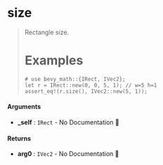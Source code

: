 # size

>  Rectangle size.
>  # Examples
>  ```
>  # use bevy_math::{IRect, IVec2};
>  let r = IRect::new(0, 0, 5, 1); // w=5 h=1
>  assert_eq!(r.size(), IVec2::new(5, 1));
>  ```

#### Arguments

- **\_self** : `IRect` \- No Documentation 🚧

#### Returns

- **arg0** : `IVec2` \- No Documentation 🚧